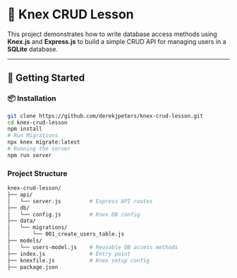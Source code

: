 # 🧠 Knex CRUD Lesson

This project demonstrates how to write database access methods using **Knex.js** and **Express.js** to build a simple CRUD API for managing users in a **SQLite** database.

---

## 🚀 Getting Started

### 📦 Installation

```bash
git clone https://github.com/derekjpeters/knex-crud-lesson.git
cd knex-crud-lesson
npm install
# Run Migrations
npx knex migrate:latest
# Running the server
npm run server
```

### Project Structure
```bash
knex-crud-lesson/
├── api/
│   └── server.js         # Express API routes
├── db/
│   └── config.js         # Knex DB config
├── data/
│   └── migrations/
│       └── 001_create_users_table.js
├── models/
│   └── users-model.js    # Reusable DB access methods
├── index.js              # Entry point
├── knexfile.js           # Knex setup config
├── package.json

```

